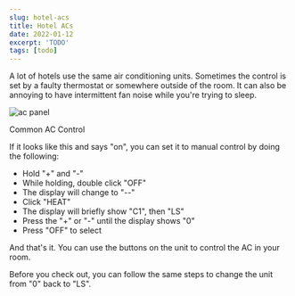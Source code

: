 ```yaml
---
slug: hotel-acs
title: Hotel ACs
date: 2022-01-12
excerpt: 'TODO'
tags: [todo]
---
```


<script>
  import Image from "$lib/components/base/image.svelte";
</script>

A lot of hotels use the same air conditioning units. Sometimes the control is set by a faulty thermostat or somewhere outside of the room. It can also be annoying to have intermittent fan noise while you're trying to sleep.

<Image
  path="posts/{slug}"
  filename="20220111_220422_remastered"
  figcaption="ac panel"
  alt="ac panel"
/>

Common AC Control

If it looks like this and says "on", you can set it to manual control by doing the following:

- Hold "+" and "-"
- While holding, double click "OFF"
- The display will change to "--"
- Click "HEAT"
- The display will briefly show "C1", then "LS"
- Press the "+" or "-" until the display shows "0"
- Press "OFF" to select

And that's it. You can use the buttons on the unit to control the AC in your room.

Before you check out, you can follow the same steps to change the unit from "0" back to "LS".
